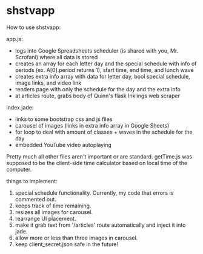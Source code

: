 # shstvapp
How to use shstvapp:

app.js:
- logs into Google Spreadsheets scheduler (is shared with you, Mr. Scrofani) where all data is stored
- creates an array for each letter day and the special schedule with info of periods (ex. A[0].period returns 1), start time, end time, and lunch wave
- creates extra info array with data for letter day, bool special schedule, image links, and video link
- renders page with only the schedule for the day and the extra info
- at articles route, grabs body of Quinn's flask Inklings web scraper

index.jade:
- links to some bootstrap css and js files
- carousel of images (links in extra info array in Google Sheets)
- for loop to deal with amount of classes + waves in the schedule for the day
- embedded YouTube video autoplaying

Pretty much all other files aren't important or are standard. getTime.js was supposed to be the client-side time calculator based on local time of the computer.

things to implement:
1. special schedule functionality. Currently, my code that errors is commented out.
2. keeps track of time remaining.
3. resizes all images for carousel.
4. rearrange UI placement.
5. make it grab text from '/articles' route automatically and inject it into jade.
6. allow more or less than three images in carousel.
7. keep client_secret.json safe in the future!
